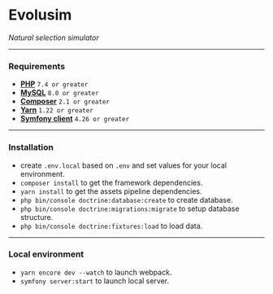 # Evolusim

*Natural selection simulator*

---

### Requirements

- **[PHP](https://www.php.net/)** `7.4 or greater`
- **[MySQL](https://www.mysql.com/)** `8.0 or greater`
- **[Composer](https://getcomposer.org/)** `2.1 or greater`
- **[Yarn](https://yarnpkg.com)** `1.22 or greater`
- **[Symfony client](https://symfony.com/download)** `4.26 or greater`

---

### Installation

- create `.env.local` based on `.env` and set values for your local environment.
- `composer install` to get the framework dependencies.
- `yarn install` to get the assets pipeline dependencies.
- `php bin/console doctrine:database:create` to create database.
- `php bin/console doctrine:migrations:migrate` to setup database structure.
- `php bin/console doctrine:fixtures:load` to load data.

---

### Local environment

- `yarn encore dev --watch` to launch webpack.
- `symfony server:start` to launch local server.

